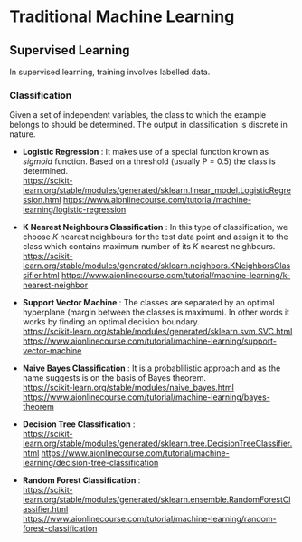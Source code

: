 # Traditional Machine Learning

## Supervised Learning
In supervised learning, training involves labelled data.

### Classification
Given a set of independent variables, the class to which the example belongs to should be determined. The output in classification is discrete in nature.
- **Logistic Regression** : It makes use of a special function known as *sigmoid* function. Based on a threshold (usually P = 0.5) the class is determined.  
https://scikit-learn.org/stable/modules/generated/sklearn.linear_model.LogisticRegression.html 
https://www.aionlinecourse.com/tutorial/machine-learning/logistic-regression

- **K Nearest Neighbours Classification** : In this type of classification, we choose *K* nearest neighbours for the test data point and assign it to the class which contains maximum number of its *K* nearest neighbours.  
https://scikit-learn.org/stable/modules/generated/sklearn.neighbors.KNeighborsClassifier.html 
https://www.aionlinecourse.com/tutorial/machine-learning/k-nearest-neighbor

- **Support Vector Machine** : The classes are separated by an optimal hyperplane (margin between the classes is maximum). In other words it works by finding an optimal decision boundary.  
https://scikit-learn.org/stable/modules/generated/sklearn.svm.SVC.html   
https://www.aionlinecourse.com/tutorial/machine-learning/support-vector-machine

- **Naive Bayes Classification** : It is a probablilistic approach and as the name suggests is on the basis of Bayes theorem.  
https://scikit-learn.org/stable/modules/naive_bayes.html 
https://www.aionlinecourse.com/tutorial/machine-learning/bayes-theorem

- **Decision Tree Classification** :   
https://scikit-learn.org/stable/modules/generated/sklearn.tree.DecisionTreeClassifier.html
https://www.aionlinecourse.com/tutorial/machine-learning/decision-tree-classification

- **Random Forest Classification** :  
https://scikit-learn.org/stable/modules/generated/sklearn.ensemble.RandomForestClassifier.html  
https://www.aionlinecourse.com/tutorial/machine-learning/random-forest-classification 
